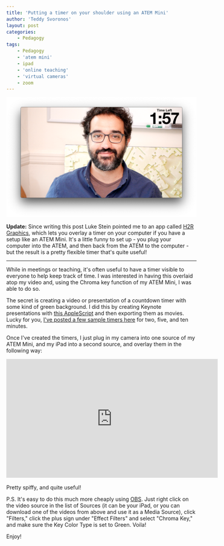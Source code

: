 ```yaml
---
title: 'Putting a timer on your shoulder using an ATEM Mini'
author: 'Teddy Svoronos'
layout: post
categories:
    - Pedagogy
tags:
    - Pedagogy
    - 'atem mini'
    - ipad
    - 'online teaching'
    - 'virtual cameras'
    - zoom
---
```


![](/assets/img/2020-09-atem.png)

**Update:** Since writing this post Luke Stein pointed me to an app called [H2R Graphics](https://heretorecord.com/graphics/), which lets you overlay a timer on your computer if you have a setup like an ATEM Mini. It's a little funny to set up - you plug your computer into the ATEM, and then back from the ATEM to the computer - but the result is a pretty flexible timer that's quite useful!

* * *

While in meetings or teaching, it's often useful to have a timer visible to everyone to help keep track of time. I was interested in having this overlaid atop my video and, using the Chroma key function of my ATEM Mini, I was able to do so.

The secret is creating a video or presentation of a countdown timer with some kind of green background. I did this by creating Keynote presentations with [this AppleScript](https://iworkautomation.com/keynote/examples-countdown.html) and then exporting them as movies. Lucky for you, [I've posted a few sample timers here](https://www.icloud.com/sharedalbum/#B0hGLLXGLGw0p4s) for two, five, and ten minutes.

Once I've created the timers, I just plug in my camera into one source of my ATEM Mini, and my iPad into a second source, and overlay them in the following way:

<iframe width="560" height="315" src="https://www.youtube.com/embed/_Vqfjv8m3Mo?si=QqemYYEugdEgPC52" title="YouTube video player" frameborder="0" allow="accelerometer; autoplay; clipboard-write; encrypted-media; gyroscope; picture-in-picture; web-share" referrerpolicy="strict-origin-when-cross-origin" allowfullscreen></iframe>

Pretty spiffy, and quite useful!

P.S. It's easy to do this much more cheaply using [OBS](https://obsproject.com). Just right click on the video source in the list of Sources (it can be your iPad, or you can download one of the videos from above and use it as a Media Source), click "Filters," click the plus sign under "Effect Filters" and select "Chroma Key," and make sure the Key Color Type is set to Green. Voila!

Enjoy!
